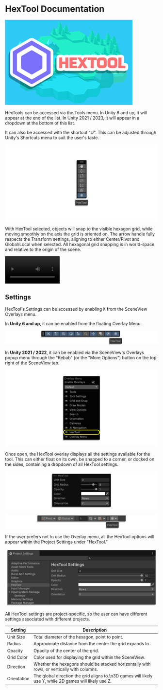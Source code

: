 # HexTool Documentation
![HexTool Banner](/Media/HexTool_Card.png)

HexTools can be accessed via the Tools menu.
In Unity 6 and up, it will appear at the end of the list.
In Unity 2021 / 2023, it will appear in a dropdown at the bottom of this list.

It can also be accessed with the shortcut "U".
This can be adjusted through Unity's Shortcuts menu to suit the user's taste.

![Tools Menu](/Media/Tools_Menu.png)

With HexTool selected, objects will snap to the visible hexagon grid, while moving smoothly on the axis the grid is oriented on.
The arrow handle fully respects the Transform settings, aligning to either Center/Pivot and Global/Local when selected.
All hexagonal grid snapping is in world-space and relative to the origin of the scene.

<video src='https://github.com/VirtualVisions/HexTool-Documentation/blob/416f46be8d177b18f035ad64ffc5db8cad814958/Media/HexTool_Showcase.mp4' width=180/>;

## Settings

HexTool's Settings can be accessed by enabling it from the SceneView Overlays menu.

In **Unity 6 and up**, it can be enabled from the floating Overlay Menu.

![Overlay Menu](/Media/Overlay_Menu.png)

In **Unity 2021 / 2022**, it can be enabled via the SceneView's Overlays popup menu through the "Kebab" 
(or the "More Options") button on the top right of the SceneView tab.

![Overlay Menu Popup](/Media/Overlay_Menu_Popup.png)

Once open, the HexTool overlay displays all the settings available for the tool.
This can either float on its own, be snapped to a corner, or docked on the sides, containing a dropdown of all HexTool settings.

![HexTool Overlays Menu](/Media/HexTool_Overlays_Menu.png)

![Toolbar Docked](/Media/Toolbar_Docked.png)

If the user prefers not to use the Overlay menu, all the HexTool options will appear within the Project Settings under "HexTool."

![Project Settings](/Media/Project_Settings.png)

All HexTool settings are project-specific, so the user can have different settings associated with different projects.

| Setting     | Description                                                                                             |
|-------------|---------------------------------------------------------------------------------------------------------|
| Unit Size   | Total diameter of the hexagon, point to point.                                                          |
| Radius      | Approximate distance from the center the grid expands to.                                               |
| Opacity     | Opacity of the center of the grid.                                                                      |
| Grid Color  | Color used for displaying the grid within the SceneView.                                                |
| Direction   | Whether the hexagons should be stacked horizontally with rows, or vertically with columns.              |
| Orientation | The global direction the grid aligns to.\n3D games will likely use Y, while 2D games will likely use Z. |